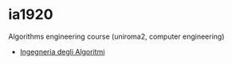 # ia1920
Algorithms engineering course (uniroma2, computer engineering)

 * [Ingegneria degli Algoritmi](https://www.diag.uniroma1.it/~pellegrini/didattica/2019/ia.html)
